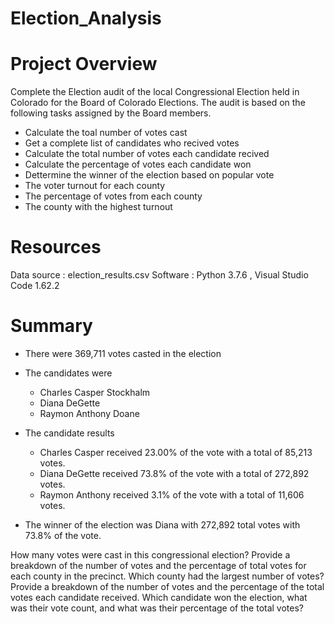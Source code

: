 # Election_Analysis
# Project Overview
Complete the Election audit of the local Congressional Election held in Colorado for the Board of Colorado Elections.
The audit is based on the following tasks assigned by the Board members. 
- Calculate the toal number of votes cast
- Get a complete list of candidates who recived votes 
- Calculate the total number of votes each candidate recived
- Calculate the percentage of votes each candidate won
- Dettermine the winner of the election based on popular vote
- The voter turnout for each county
- The percentage of votes from each county
- The county with the highest turnout

# Resources 
Data source : election_results.csv
Software : Python 3.7.6 , Visual Studio Code 1.62.2

# Summary
- There were 369,711 votes casted in the election

- The candidates were
  - Charles Casper Stockhalm
  - Diana DeGette
  - Raymon Anthony Doane
  
- The candidate results
  - Charles Casper received 23.00% of the vote with a total of 85,213 votes.
  - Diana DeGette received 73.8% of the vote with a total of 272,892 votes.
  - Raymon Anthony received 3.1% of the vote with a total of 11,606 votes.
  
- The winner of the election was Diana with 272,892 total votes with 73.8% of the vote.

How many votes were cast in this congressional election?
Provide a breakdown of the number of votes and the percentage of total votes for each county in the precinct.
Which county had the largest number of votes?
Provide a breakdown of the number of votes and the percentage of the total votes each candidate received.
Which candidate won the election, what was their vote count, and what was their percentage of the total votes?
